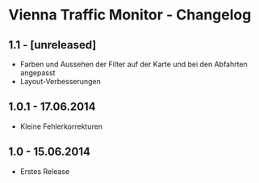 # Vienna Traffic Monitor - Changelog

## 1.1 - [unreleased]

* Farben und Aussehen der Filter auf der Karte und bei den Abfahrten angepasst
* Layout-Verbesserungen


## 1.0.1 - 17.06.2014

* Kleine Fehlerkorrekturen


## 1.0 - 15.06.2014

* Erstes Release
